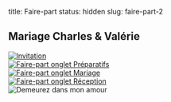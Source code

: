 title: Faire-part
status: hidden
slug: faire-part-2

## Mariage Charles & Valérie

[![Invitation]({static}/images/mariage/invitation.jpg "Page précédente: page couverture")](faire-part.html)<br>
[![Faire-part onglet Préparatifs]({static}/images/mariage/o-preparatifs.jpg "Cliquer pour accéder aux préparatifs")](faire-part-3.html)<br>
[![Faire-part onglet Mariage]({static}/images/mariage/o-mariage.jpg "Cliquer pour accéder au mariage")](faire-part-4.html)<br>
[![Faire-part onglet Réception]({static}/images/mariage/o-reception.jpg "Cliquer pour accéder à la réception")](faire-part-5.html)<br>
![Demeurez dans mon amour]({static}/images/mariage/demeurez_01.png)

